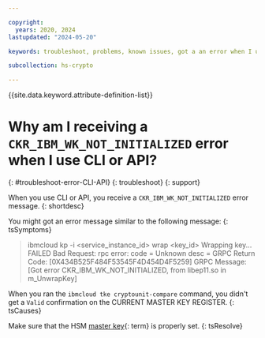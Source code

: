```yaml
---

copyright:
  years: 2020, 2024
lastupdated: "2024-05-20"

keywords: troubleshoot, problems, known issues, got a an error when I use CLI or API

subcollection: hs-crypto

---
```


{{site.data.keyword.attribute-definition-list}}




# Why am I receiving a `CKR_IBM_WK_NOT_INITIALIZED` error when I use CLI or API?
{: #troubleshoot-error-CLI-API}
{: troubleshoot}
{: support}

When you use CLI or API, you receive a `CKR_IBM_WK_NOT_INITIALIZED` error message.
{: shortdesc}

You might got an error message similar to the following message:
{: tsSymptoms}

> ibmcloud kp -i <service_instance_id> wrap <key_id>
> Wrapping key...
> FAILED
> Bad Request: rpc error: code = Unknown desc = GRPC Return Code: [0X434B525F484F53545F4D454D4F5259] GRPC Message: [Got error CKR_IBM_WK_NOT_INITIALIZED, from libep11.so in m_UnwrapKey]

When you ran the `ibmcloud tke cryptounit-compare` command, you didn't get a `Valid` confirmation on the CURRENT MASTER KEY REGISTER.
{: tsCauses}

Make sure that the HSM [master key](#x2908413){: term} is properly set.
{: tsResolve}
